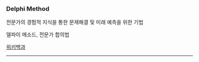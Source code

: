 ### Delphi Method
전문가의 경험적 지식을 통한 문제해결 및 미래 예측을 위한 기법

델파이 메소드, 전문가 합의법

[위키백과](https://ko.wikipedia.org/wiki/%EB%8D%B8%ED%8C%8C%EC%9D%B4_%EA%B8%B0%EB%B2%95)
***
